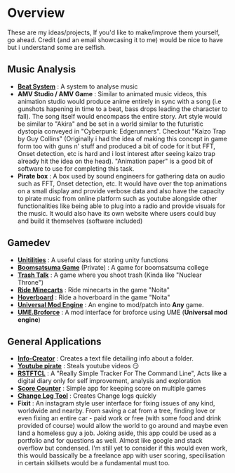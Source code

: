 # Overview
These are my ideas/projects, If you'd like to make/improve them yourself, go ahead. Credit (and an email showcasing it to me) would be nice to have but i understand some are selfish.

## Music Analysis
- [**Beat System**](https://github.com/Loki-Hornsby/Beat-System) : A system to analyse music
- **AMV Studio / AMV Game** : Similar to animated music videos, this animation studio would produce anime entirely in sync with a song (i.e gunshots hapening in time to a beat, bass drops leading the character to fall). The song itself would encompass the entire story. Art style would be similar to "Akira" and be set in a world similar to the futuristic dystopia conveyed in "Cyberpunk: Edgerunners". Checkout "Kaizo Trap by Guy Collins" (Originally i had the idea of making this concept in game form too with guns n' stuff and produced a bit of code for it but FFT, Onset detection, etc is hard and i lost interest after seeing kaizo trap already hit the idea on the head). "Animation paper" is a good bit of software to use for completing this task.
- **Pirate box** : A box used by sound engineers for gathering data on audio such as FFT, Onset detection, etc. It would have over the top animations on a small display and provide verbose data and also have the capacity to pirate music from online platform such as youtube alongside other functionalities like being able to plug into a radio and provide visuals for the music. It would also have its own website where users could buy and build it themselves (software included)

## Gamedev
- [**Unitilities**](https://github.com/Loki-Hornsby/Unitilities) : A useful class for storing unity functions
- [**Boomsatsuma Game**](https://github.com/Loki-Hornsby/The-Project) (Private) : A game for boomsatsuma college
- [**Trash Talk**](https://github.com/Loki-Hornsby/Brackeys-Game-Jam-2021.2) : A game where you shoot trash (Kinda like "Nuclear Throne")
- [**Ride Minecarts**](https://github.com/Loki-Hornsby/Ride-Minecart) : Ride minecarts in the game "Noita"
- [**Hoverboard**](https://github.com/Loki-Hornsby/Hoverboard) : Ride a hoverboard in the game "Noita"
- [**Universal Mod Engine**](https://github.com/Loki-Hornsby/Universal-Mod-Engine) : An engine to mod/patch into **Any** game.
- [**UME.Broforce**](https://github.com/Loki-Hornsby/UME.Broforce) : A mod interface for broforce using UME (**Universal mod engine**)

## General Applications
- [**Info-Creator**](https://github.com/Loki-Hornsby/Info-Creator) : Creates a text file detailing info about a folder.
- [**Youtube pirate**](https://github.com/Loki-Hornsby/Youtube-Video-Downloader) : Steals youtube videos 😏 
- [**RSTFTCL**](https://github.com/Loki-Hornsby/RSTFTCL) : A "Really Simple Tracker For The Command Line", Acts like a digital diary only for self improvement, analysis and exploration
- [**Score Counter**](https://github.com/Loki-Hornsby/Score-Counter) : Simple app for keeping score on multiple games 
- [**Change Log Tool**](https://github.com/Loki-Hornsby/Change-Log-Tool) : Creates Change logs quickly
- **Fixit** : An instagram style user interface for fixing issues of any kind, worldwide and nearby. From saving a cat from a tree, finding love or even fixing an entire car - paid work or free (with some food and drink provided of course) would allow the world to go around and maybe even land a homeless guy a job. Joking aside, this app could be used as a portfolio and for questions as well. Almost like google and stack overflow but condensed. I'm still yet to consider if this would even work, this would bassically be a freelance app with user scoring, specilisation in certain skillsets would be a fundamental must too.

